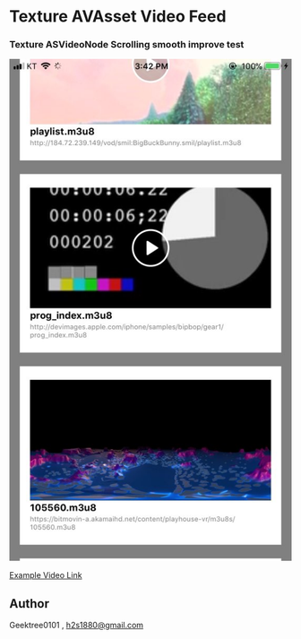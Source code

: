 # Texture AVAsset Video Feed
### Texture ASVideoNode Scrolling smooth improve test
<img src="https://github.com/GeekTree0101/TextureAVAssetVideoFeed/blob/master/Resource/videoScreenShot.jpeg" />

[Example Video Link](https://www.youtube.com/watch?v=Xd1Zhs41yvg)


## Author
Geektree0101 , h2s1880@gmail.com
